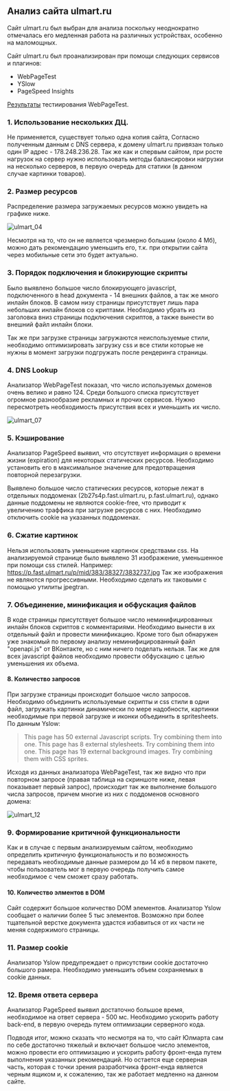 
## Анализ сайта ulmart.ru

Сайт ulmart.ru был выбран для анализа поскольку неоднократно отмечалась его медленная работа на различных устройствах, особенно на маломощных.

Сайт ulmart.ru был проанализирован при помощи следующих сервисов и плагинов:
- WebPageTest
- YSlow
- PageSpeed Insights

[Результаты](https://www.webpagetest.org/result/160804_S4_B67)  тестиирования WebPageTest. 

### 1. Использование нескольких ДЦ.
Не применяется, существует только одна копия сайта, Согласно полученным данным с DNS сервера, к домену ulmart.ru привязан только один IP адрес - 178.248.236.28. Так же как и спервым сайтом, при росте нагрузок на сервер нужно использовать методы балансировки нагрузки на несколько серверов, в первую очередь для статики (в данном случае картинки товаров).

### 2. Размер ресурсов

Распределение размера загружаемых ресурсов можно увидеть на графике ниже.

![ulmart_04](https://cloud.githubusercontent.com/assets/18663439/17391425/ab89ad94-5a1e-11e6-8e6a-7eeb3e7fd608.png)

Несмотря на то, что он не является чрезмерно большим (около 4 Мб), можно дать рекомендацию уменьшить его, т.к. при открытии сайта через мобильные сети это будет актуально.

### 3. Порядок подключения и блокирующие скрипты

Было выявлено большое число блокирующего javascript, подключенного в head документа - 14 внешних файлов, а так же много инлайн блоков. В самом низу страницы присутствует лишь пара небольших инлайн блоков со криптами.
Необходимо убрать из заголовка вниз страницы подключения скриптов, а также вынести во внешний файл инлайн блоки.

Так же при загрузке страницы загружаются неиспользуемые стили, необходимо оптимизировать загрузку  css и все стили которые не нужны в момент загрузки подгружать после рендеринга страницы.

### 4. DNS Lookup

Анализатор WebPageTest показал, что число используемых доменов очень велико и равно 124. Среди большого списка присутствует огромное разнообразие рекламных и прочих сервисов. Нужно пересмотреть необходимость присутствия всех и уменьшить их число.

![ulmart_07](https://cloud.githubusercontent.com/assets/18663439/17391499/3c70b604-5a1f-11e6-9351-715091f0e073.png)


### 5. Кэширование

Анализатор PageSpeed выявил, что отсутствует информация о времени жизни (expiration) для некоторых статических ресурсов. Необходимо установить его в максимальное значение для предотвращения повторной перезагрузки.

Выявлено большое число статических ресурсов, которые лежат в отдельных поддоменах (2b27s4p.fast.ulmart.ru, p.fast.ulmart.ru), однако данные поддомены не являются cookie-free, что приводит к увеличению траффика при загрузке ресурсов с них. Необходимо отключить cookie на указанных поддоменах.

### 6. Сжатие картинок

Нельзя использовать уменьшение картинок средствами css. На анализируемой странице было выявлено 31 изображение, уменьшенное при помощи css стилей. Например: https://p.fast.ulmart.ru/p/mid/383/38327/3832737.jpg
Так же изображения не являются прогрессивными. Необходимо сделать их таковыми с помощью утилиты jpegtran.

### 7. Объединение, минификация и обфускация файлов

В коде страницы присутствует большое число неминифицированных инлайн блоков скриптов с комментариями. Необходимо вынести в их отдельный файл и провести минификацию.
Кроме того был обнаружен уже знакомый по первому анализу неминифицированный файл "openapi.js" от ВКонтакте, но с ним ничего поделать нельзя.
Так же для всех javascript файлов необходимо провести обфускацию с целью уменьшения их объема.

#### 8. Количество запросов

При загрузке страницы происходит большое число запросов.
Необходимо объединить используемые  скрипты и css стили в одни файл, загружать картинки динамически по мере надобности, картинки необходимые при первой загрузке и иконки объединить в spritesheets.
По данным Yslow:
> This page has 50 external Javascript scripts. Try combining them into one.
> This page has 8 external stylesheets. Try combining them into one.
> This page has 19 external background images. Try combining them with CSS sprites.

Исходя из данных анализатора WebPageTest, так же видно что при повторном запросе (правая таблица на скриншоте ниже, левая показывает первый запрос), происходит так же выполнение большого числа запросов, причем многие из них с поддоменов основного домена:

![ulmart_12](https://cloud.githubusercontent.com/assets/18663439/17391508/51a2f078-5a1f-11e6-8463-5f3e5ef81c8d.png)

### 9. Формирование критичной функциональности

Как и в случае с первым анализируемым сайтом, необходимо определить критичную функциональность и по возможность передавать необходимые данные размером до 14 кб в первом пакете, чтобы пользователь мог в первую очередь получить самое необходимое с чем сможет сразу работать.

#### 10. Количество элментов в DOM

Сайт содержит большое количество DOM элементов. Анализатор Yslow сообщает о наличии более 5 тыс элементов. Возможно при более тщательной верстке документа удастся избавиться от их части не меняя содержимого страницы.

### 11. Размер cookie

Анализатор Yslow предупреждает о присутствии cookie достаточно большого рамера. Необходимо уменьшить объем сохраняемых в cookie данных.

### 12. Время ответа сервера

Анализатор PageSpeed выявил достаточно большое время, необходимое на ответ сервера - 500 мс. Необходимо ускорить работу back-end, в первую очередь путем оптимизации серверного кода.

Подводя итог, можно сказать что несмотря на то, что сайт Юлмарта сам по себе достаточно тяжелый и включает большое число элементов, можно провести его оптимизацию и ускорить работу фронт-енда путем выполнения указанных рекомендаций. Но остается еще серверная часть, которая с точки зрения разработчика фронт-енда является черным ящиком и, к сожалению, так же работает медленно на данном сайте.